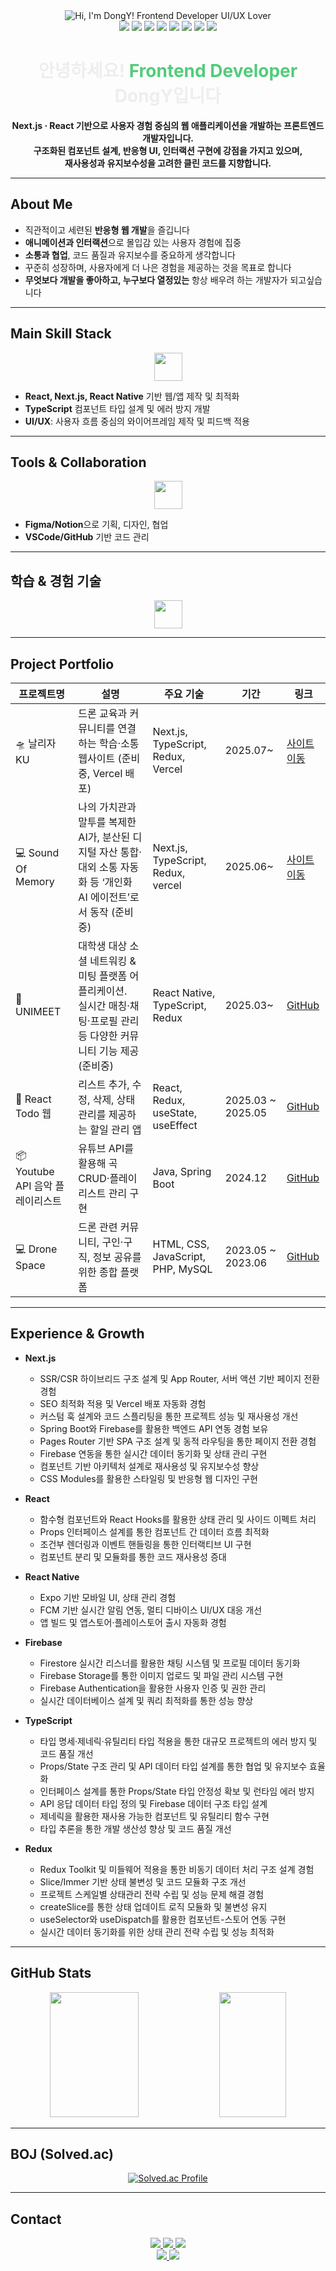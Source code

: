 <div align="center">
  <picture>
  <source media="(prefers-color-scheme: dark)" srcset="https://readme-typing-svg.demolab.com?font=Fira+Code&weight=700&size=28&pause=2000&color=FFFFFF&center=true&vCenter=true&width=700&lines=Hi%2C+I'm+DongY!%F0%9F%91%8B;Frontend+Developer%2C+UI%2FUX+Lover">
  <source media="(prefers-color-scheme: light)" srcset="https://readme-typing-svg.demolab.com?font=Fira+Code&weight=700&size=28&pause=2000&color=000000&center=true&vCenter=true&width=700&lines=Hi%2C+I'm+DongY!%F0%9F%91%8B;Frontend+Developer%2C+UI%2FUX+Lover">
    <img alt="Hi, I'm DongY! Frontend Developer UI/UX Lover" src="https://readme-typing-svg.demolab.com?font=Fira+Code&weight=700&size=28&pause=2000&color=000000&center=true&vCenter=true&width=700&lines=Hi%2C+I'm+DongY!%F0%9F%91%8B;Frontend+Developer%2C+UI%2FUX+Lover">
  </picture>
  <br/>
  <img src="https://img.shields.io/badge/React-20232A?style=for-the-badge&logo=react&logoColor=61DAFB"/>
  <img src="https://img.shields.io/badge/Next.js-000000?style=for-the-badge&logo=nextdotjs&logoColor=FFFFFF"/>
  <img src="https://img.shields.io/badge/JavaScript-F7DF1E?style=for-the-badge&logo=javascript&logoColor=323330"/>
  <img src="https://img.shields.io/badge/TypeScript-3178C6?style=for-the-badge&logo=typescript&logoColor=FFFFFF"/>
  <img src="https://img.shields.io/badge/Redux-764ABC?style=for-the-badge&logo=redux&logoColor=white"/>
  <img src="https://img.shields.io/badge/React_Native-20232A?style=for-the-badge&logo=react&logoColor=61DAFB"/>
  <img src="https://img.shields.io/badge/CSS3-1572B6?style=for-the-badge&logo=css3&logoColor=white"/>
  <img src="https://img.shields.io/badge/UI%2FUX-ffb347?style=for-the-badge"/>
</div>

<h1 align="center" style="font-weight:bold; color:#eee;">
  안녕하세요!  
  <span style="color:#52CC7A;">Frontend Developer</span> DongY입니다
</h1>

<p align="center">
  <b>
    Next.js · React 기반으로 사용자 경험 중심의 웹 애플리케이션을 개발하는 프론트엔드 개발자입니다.<br>
    구조화된 컴포넌트 설계, 반응형 UI, 인터랙션 구현에 강점을 가지고 있으며,<br>
    재사용성과 유지보수성을 고려한 클린 코드를 지향합니다.
  </b>
</p>



---

##  About Me

- 직관적이고 세련된 **반응형 웹 개발**을 즐깁니다  
- **애니메이션과 인터랙션**으로 몰입감 있는 사용자 경험에 집중  
- **소통과 협업**, 코드 품질과 유지보수를 중요하게 생각합니다  
- 꾸준히 성장하며, 사용자에게 더 나은 경험을 제공하는 것을 목표로 합니다
- **무엇보다 개발을 좋아하고, 누구보다 열정있는** 항상 배우려 하는 개발자가 되고싶습니다

---

## Main Skill Stack

<div align="center">
  <img src="https://skillicons.dev/icons?i=react,nextjs,ts,js,html,css,redux" height="45" />
</div>

- **React, Next.js, React Native** 기반 웹/앱 제작 및 최적화
- **TypeScript** 컴포넌트 타입 설계 및 에러 방지 개발
- **UI/UX**: 사용자 흐름 중심의 와이어프레임 제작 및 피드백 적용

---

## Tools & Collaboration

<div align="center">
  <img src="https://skillicons.dev/icons?i=vscode,github,figma,notion" height="45" />
</div>

- **Figma/Notion**으로 기획, 디자인, 협업
- **VSCode/GitHub** 기반 코드 관리

---

## 학습 & 경험 기술

<div align="center">
  <img src="https://skillicons.dev/icons?i=spring,java,mysql,mongodb,hibernate,gradle,php,c,python,docker,linux,androidstudio,jquery" height="45" />
</div>

---

## Project Portfolio

| 프로젝트명 | 설명 | 주요 기술 | 기간 | 링크 |
|------------|------|-----------|------|------|
| 🛸 날리자KU | 드론 교육과 커뮤니티를 연결하는 학습·소통 웹사이트 (준비 중, Vercel 배포) | Next.js, TypeScript, Redux, Vercel | 2025.07~ | [사이트 이동](https://nallijaku.com) |
| 💻 Sound Of Memory | 나의 가치관과 말투를 복제한 AI가, 분산된 디지털 자산 통합·대외 소통 자동화 등 ‘개인화 AI 에이전트’로서 동작 (준비중) | Next.js, TypeScript, Redux, vercel  | 2025.06~ | [사이트 이동](https://soundofmemory.io) |
| 📱 UNIMEET | 대학생 대상 소셜 네트워킹 & 미팅 플랫폼 어플리케이션.<br>실시간 매칭·채팅·프로필 관리 등 다양한 커뮤니티 기능 제공 (준비중) | React Native, TypeScript, Redux | 2025.03~ | [GitHub](https://github.com/Dongyeon0123/UNIMEET) |
| 🐙 React Todo 웹 | 리스트 추가, 수정, 삭제, 상태관리를 제공하는 할일 관리 앱 | React, Redux, useState, useEffect | 2025.03 ~ 2025.05 | [GitHub](https://github.com/Dongyeon0123/react-todolist) |
| 📦 Youtube API 음악 플레이리스트 | 유튜브 API를 활용해 곡 CRUD·플레이리스트 관리 구현 | Java, Spring Boot | 2024.12 | [GitHub](https://github.com/Dongyeon0123/YouTube-API-Music) |
| 💻 Drone Space | 드론 관련 커뮤니티, 구인·구직, 정보 공유를 위한 종합 플랫폼 | HTML, CSS, JavaScript, PHP, MySQL | 2023.05 ~ 2023.06 | [GitHub](https://github.com/Dongyeon0123/DroneSpace) |

---

## Experience & Growth

- **Next.js**
  - SSR/CSR 하이브리드 구조 설계 및 App Router, 서버 액션 기반 페이지 전환 경험
  - SEO 최적화 적용 및 Vercel 배포 자동화 경험
  - 커스텀 훅 설계와 코드 스플리팅을 통한 프로젝트 성능 및 재사용성 개선
  - Spring Boot와 Firebase를 활용한 백엔드 API 연동 경험 보유
  - Pages Router 기반 SPA 구조 설계 및 동적 라우팅을 통한 페이지 전환 경험
  - Firebase 연동을 통한 실시간 데이터 동기화 및 상태 관리 구현
  - 컴포넌트 기반 아키텍처 설계로 재사용성 및 유지보수성 향상
  - CSS Modules를 활용한 스타일링 및 반응형 웹 디자인 구현

- **React**
  - 함수형 컴포넌트와 React Hooks를 활용한 상태 관리 및 사이드 이펙트 처리
  - Props 인터페이스 설계를 통한 컴포넌트 간 데이터 흐름 최적화
  - 조건부 렌더링과 이벤트 핸들링을 통한 인터랙티브 UI 구현
  - 컴포넌트 분리 및 모듈화를 통한 코드 재사용성 증대

- **React Native**
  - Expo 기반 모바일 UI, 상태 관리 경험
  - FCM 기반 실시간 알림 연동, 멀티 디바이스 UI/UX 대응 개선
  - 앱 빌드 및 앱스토어·플레이스토어 출시 자동화 경험
    
- **Firebase**
  - Firestore 실시간 리스너를 활용한 채팅 시스템 및 프로필 데이터 동기화
  - Firebase Storage를 통한 이미지 업로드 및 파일 관리 시스템 구현
  - Firebase Authentication을 활용한 사용자 인증 및 권한 관리
  - 실시간 데이터베이스 설계 및 쿼리 최적화를 통한 성능 향상

- **TypeScript**
  - 타입 명세·제네릭·유틸리티 타입 적용을 통한 대규모 프로젝트의 에러 방지 및 코드 품질 개선
  - Props/State 구조 관리 및 API 데이터 타입 설계를 통한 협업 및 유지보수 효율화
  - 인터페이스 설계를 통한 Props/State 타입 안정성 확보 및 런타임 에러 방지
  - API 응답 데이터 타입 정의 및 Firebase 데이터 구조 타입 설계
  - 제네릭을 활용한 재사용 가능한 컴포넌트 및 유틸리티 함수 구현
  - 타입 추론을 통한 개발 생산성 향상 및 코드 품질 개선

- **Redux**
  - Redux Toolkit 및 미들웨어 적용을 통한 비동기 데이터 처리 구조 설계 경험
  - Slice/Immer 기반 상태 불변성 및 코드 모듈화 구조 개선
  - 프로젝트 스케일별 상태관리 전략 수립 및 성능 문제 해결 경험
  - createSlice를 통한 상태 업데이트 로직 모듈화 및 불변성 유지
  - useSelector와 useDispatch를 활용한 컴포넌트-스토어 연동 구현
  - 실시간 데이터 동기화를 위한 상태 관리 전략 수립 및 성능 최적화

---

## GitHub Stats

<div align="center">
  <img src="https://github-readme-stats.vercel.app/api?username=Dongyeon0123&theme=tokyonight&show_icons=true&custom_title=GitHub%20Stats" height="200" width="53%" />
  <img src="https://github-readme-stats.vercel.app/api/top-langs/?username=Dongyeon0123&layout=compact&theme=tokyonight" height="200" width="46%" />
</div>

---

## BOJ (Solved.ac)

<p align="center">
  <a href="https://solved.ac/ldy195112/">
    <img src="http://mazassumnida.wtf/api/v2/generate_badge?boj=ldy195112" alt="Solved.ac Profile" />
  </a>
</p>

---

## Contact

<div align="center">
  <a href="mailto:ldy1951123@gmail.com">
    <img src="https://img.shields.io/badge/Gmail-EA4335?style=for-the-badge&logo=gmail&logoColor=white"/>
  </a>
  <a href="https://www.instagram.com/instagram.com/dong.y____">
    <img src="https://img.shields.io/badge/Instagram-E4405F?style=for-the-badge&logo=instagram&logoColor=white"/>
  </a>
  <a href="https://discordapp.com/users/이동연#7997">
    <img src="https://img.shields.io/badge/Discord-5865F2?style=for-the-badge&logo=discord&logoColor=white"/>
  </a>
  <br/>
  <a href="https://github.com/Dongyeon0123">
    <img src="https://img.shields.io/badge/GitHub-181717?style=for-the-badge&logo=github&logoColor=white"/>
  </a>
  <a href="https://notion.so">
    <img src="https://img.shields.io/badge/Notion-000000?style=for-the-badge&logo=notion&logoColor=white"/>
  </a>
</div>
